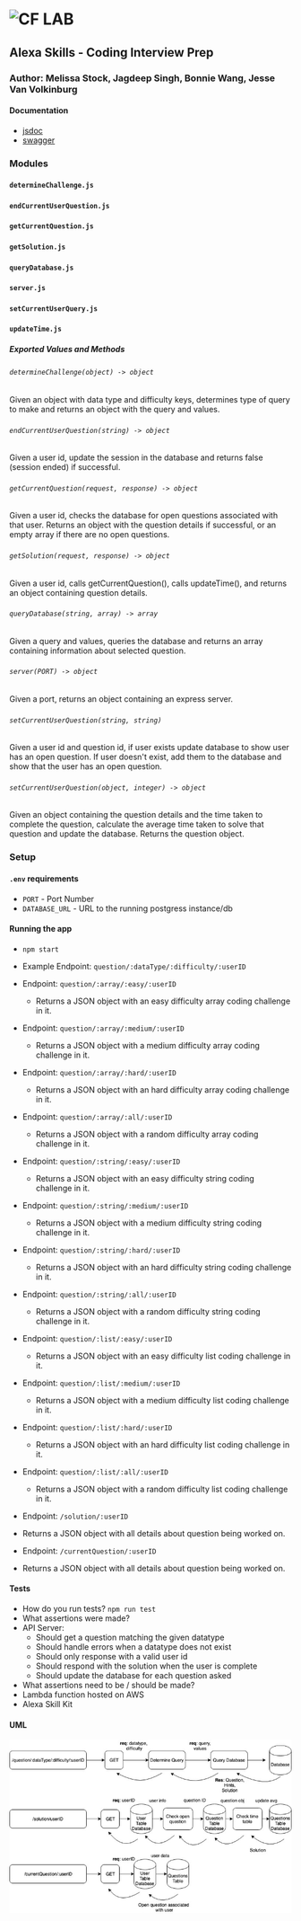 ![CF](http://i.imgur.com/7v5ASc8.png) LAB
=================================================

## Alexa Skills - Coding Interview Prep

### Author: Melissa Stock, Jagdeep Singh, Bonnie Wang, Jesse Van Volkinburg

#### Documentation
* [jsdoc](https://oh-of-one.herokuapp.com/docs)
* [swagger](https://oh-of-one.herokuapp.com/api-docs)

### Modules
#### `determineChallenge.js`
#### `endCurrentUserQuestion.js`
#### `getCurrentQuestion.js`
#### `getSolution.js`
#### `queryDatabase.js`
#### `server.js`
#### `setCurrentUserQuery.js`
#### `updateTime.js`

##### Exported Values and Methods

###### `determineChallenge(object) -> object`
Given an object with data type and difficulty keys, determines type of query to make and returns an object with the query and values.

###### `endCurrentUserQuestion(string) -> object`
Given a user id, update the session in the database and returns false (session ended) if successful.

###### `getCurrentQuestion(request, response) -> object`
Given a user id, checks the database for open questions associated with that user. Returns an object with the question details if successful, or an empty array if there are no open questions.


###### `getSolution(request, response) -> object`
Given a user id, calls getCurrentQuestion(), calls updateTime(), and returns an object containing question details.

###### `queryDatabase(string, array) -> array`
Given a query and values, queries the database and returns an array containing information about selected question.

###### `server(PORT) -> object`
Given a port, returns an object containing an express server.

###### `setCurrentUserQuestion(string, string)`
Given a user id and question id, if user exists update database to show user has an open question.
If user doesn't exist, add them to the database and show that the user has an open question.

###### `setCurrentUserQuestion(object, integer) -> object`
Given an object containing the question details and the time taken to complete the question, calculate the average time taken to solve that question and update the database. Returns the question object.

### Setup
#### `.env` requirements
* `PORT` - Port Number
* `DATABASE_URL` - URL to the running postgress instance/db

#### Running the app
* `npm start`
* Example Endpoint: `question/:dataType/:difficulty/:userID`

* Endpoint: `question/:array/:easy/:userID`
  * Returns a JSON object with an easy difficulty array coding challenge in it.
* Endpoint: `question/:array/:medium/:userID`
  * Returns a JSON object with a medium difficulty array coding challenge in it.
* Endpoint: `question/:array/:hard/:userID`
  * Returns a JSON object with an hard difficulty array coding challenge in it.
* Endpoint: `question/:array/:all/:userID`
  * Returns a JSON object with a random difficulty array coding challenge in it.
  
* Endpoint: `question/:string/:easy/:userID`
  * Returns a JSON object with an easy difficulty string coding challenge in it.
* Endpoint: `question/:string/:medium/:userID`
  * Returns a JSON object with a medium difficulty string coding challenge in it.
* Endpoint: `question/:string/:hard/:userID`
  * Returns a JSON object with an hard difficulty string coding challenge in it.
* Endpoint: `question/:string/:all/:userID`
  * Returns a JSON object with a random difficulty string coding challenge in it.
  
* Endpoint: `question/:list/:easy/:userID`
  * Returns a JSON object with an easy difficulty list coding challenge in it.
* Endpoint: `question/:list/:medium/:userID`
  * Returns a JSON object with a medium difficulty list coding challenge in it.
* Endpoint: `question/:list/:hard/:userID`
  * Returns a JSON object with an hard difficulty list coding challenge in it.
* Endpoint: `question/:list/:all/:userID`
  * Returns a JSON object with a random difficulty list coding challenge in it.
  

* Endpoint: `/solution/:userID`
 * Returns a JSON object with all details about question being worked on.

* Endpoint: `/currentQuestion/:userID`
 * Returns a JSON object with all details about question being worked on.

  
#### Tests
* How do you run tests? `npm run test`
* What assertions were made?
 * API Server:
    * Should get a question matching the given datatype
    * Should handle errors when a datatype does not exist
    * Should only response with a valid user id
    * Should respond with the solution when the user is complete
    * Should update the database for each question asked
* What assertions need to be / should be made?
 * Lambda function hosted on AWS
 * Alexa Skill Kit

#### UML
![](./assets/codechallenge.jpg)
